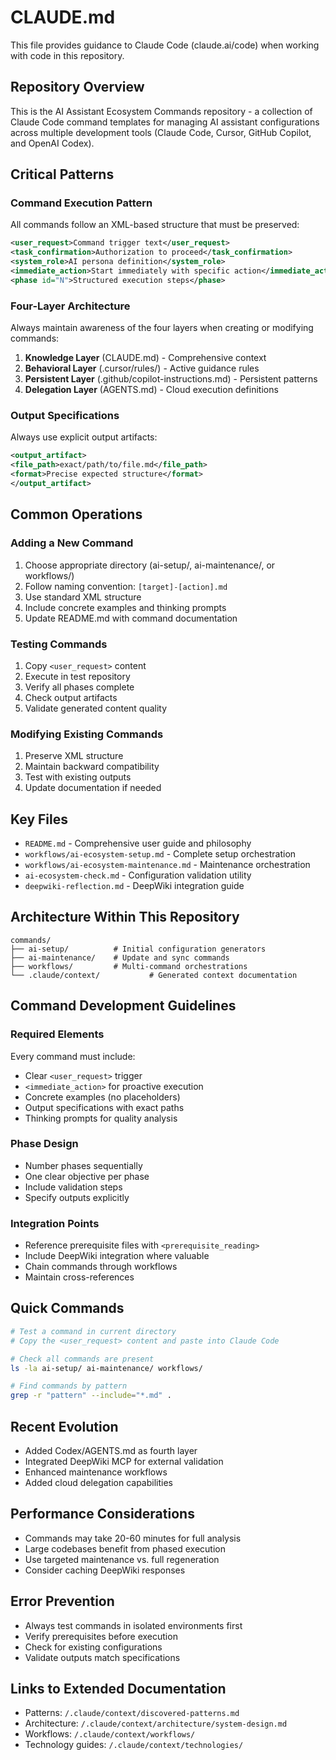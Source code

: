 # CLAUDE.md

This file provides guidance to Claude Code (claude.ai/code) when working with code in this repository.

## Repository Overview

This is the AI Assistant Ecosystem Commands repository - a collection of Claude Code command templates for managing AI assistant configurations across multiple development tools (Claude Code, Cursor, GitHub Copilot, and OpenAI Codex).

## Critical Patterns

### Command Execution Pattern
All commands follow an XML-based structure that must be preserved:
```xml
<user_request>Command trigger text</user_request>
<task_confirmation>Authorization to proceed</task_confirmation>
<system_role>AI persona definition</system_role>
<immediate_action>Start immediately with specific action</immediate_action>
<phase id="N">Structured execution steps</phase>
```

### Four-Layer Architecture
Always maintain awareness of the four layers when creating or modifying commands:
1. **Knowledge Layer** (CLAUDE.md) - Comprehensive context
2. **Behavioral Layer** (.cursor/rules/) - Active guidance rules  
3. **Persistent Layer** (.github/copilot-instructions.md) - Persistent patterns
4. **Delegation Layer** (AGENTS.md) - Cloud execution definitions

### Output Specifications
Always use explicit output artifacts:
```xml
<output_artifact>
<file_path>exact/path/to/file.md</file_path>
<format>Precise expected structure</format>
</output_artifact>
```

## Common Operations

### Adding a New Command
1. Choose appropriate directory (ai-setup/, ai-maintenance/, or workflows/)
2. Follow naming convention: `[target]-[action].md`
3. Use standard XML structure
4. Include concrete examples and thinking prompts
5. Update README.md with command documentation

### Testing Commands
1. Copy `<user_request>` content
2. Execute in test repository
3. Verify all phases complete
4. Check output artifacts
5. Validate generated content quality

### Modifying Existing Commands
1. Preserve XML structure
2. Maintain backward compatibility
3. Test with existing outputs
4. Update documentation if needed

## Key Files
- `README.md` - Comprehensive user guide and philosophy
- `workflows/ai-ecosystem-setup.md` - Complete setup orchestration
- `workflows/ai-ecosystem-maintenance.md` - Maintenance orchestration
- `ai-ecosystem-check.md` - Configuration validation utility
- `deepwiki-reflection.md` - DeepWiki integration guide

## Architecture Within This Repository
```
commands/
├── ai-setup/          # Initial configuration generators
├── ai-maintenance/    # Update and sync commands
├── workflows/         # Multi-command orchestrations
└── .claude/context/           # Generated context documentation
```

## Command Development Guidelines

### Required Elements
Every command must include:
- Clear `<user_request>` trigger
- `<immediate_action>` for proactive execution
- Concrete examples (no placeholders)
- Output specifications with exact paths
- Thinking prompts for quality analysis

### Phase Design
- Number phases sequentially
- One clear objective per phase
- Include validation steps
- Specify outputs explicitly

### Integration Points
- Reference prerequisite files with `<prerequisite_reading>`
- Include DeepWiki integration where valuable
- Chain commands through workflows
- Maintain cross-references

## Quick Commands
```bash
# Test a command in current directory
# Copy the <user_request> content and paste into Claude Code

# Check all commands are present
ls -la ai-setup/ ai-maintenance/ workflows/

# Find commands by pattern
grep -r "pattern" --include="*.md" .
```

## Recent Evolution
- Added Codex/AGENTS.md as fourth layer
- Integrated DeepWiki MCP for external validation
- Enhanced maintenance workflows
- Added cloud delegation capabilities

## Performance Considerations
- Commands may take 20-60 minutes for full analysis
- Large codebases benefit from phased execution
- Use targeted maintenance vs. full regeneration
- Consider caching DeepWiki responses

## Error Prevention
- Always test commands in isolated environments first
- Verify prerequisites before execution
- Check for existing configurations
- Validate outputs match specifications

## Links to Extended Documentation
- Patterns: `/.claude/context/discovered-patterns.md`
- Architecture: `/.claude/context/architecture/system-design.md`
- Workflows: `/.claude/context/workflows/`
- Technology guides: `/.claude/context/technologies/`